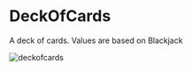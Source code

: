 # DeckOfCards
 
 A deck of cards. Values are based on Blackjack
 
![deckofcards](https://user-images.githubusercontent.com/90704273/158993253-9860fb71-042f-4e20-bd3b-eb2c19624a68.png)
